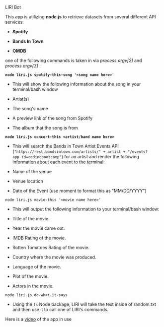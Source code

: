 LIRI Bot

  

This app is utilizing **node.js** to retrieve datasets from several different API services.

  

-  **Spotify**

-  **Bands In Town**

-  **OMDB**

  

one of the following commands is taken in via *process.argv[2]* and *process.argv[3]* :

  

**`node liri.js spotify-this-song '<song name here>'`**

- This will show the following information about the song in your terminal/bash window

  

- Artist(s)

- The song's name

- A preview link of the song from Spotify

- The album that the song is from

  

**`node liri.js concert-this <artist/band name here>`**

  

- This will search the Bands in Town Artist Events API (`"https://rest.bandsintown.com/artists/" + artist + "/events?app_id=codingbootcamp"`) for an artist and render the following information about each event to the terminal:

- Name of the venue

- Venue location

- Date of the Event (use moment to format this as "MM/DD/YYYY")

  

`node liri.js movie-this '<movie name here>'`

  

  

* This will output the following information to your terminal/bash window:

  
  
  

* Title of the movie.

  

* Year the movie came out.

  

* IMDB Rating of the movie.

  

* Rotten Tomatoes Rating of the movie.

  

* Country where the movie was produced.

  

* Language of the movie.

  

* Plot of the movie.

  

* Actors in the movie.

  

`node liri.js do-what-it-says`

  

  

* Using the `fs` Node package, LIRI will take the text inside of random.txt and then use it to call one of LIRI's commands.


Here is a [video](https://github.com/DanMBau/liri-node-app/raw/master/Screen%20Recording.mov) of the app in use
